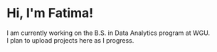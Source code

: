 <h1>Hi, I'm Fatima!</h1> 

I am currently working on the B.S. in Data Analytics program at WGU.  
I plan to upload projects here as I progress.
<!--
<h2>Programming and Data Analysis Projects</h2>

Coming soon...

<h2> 🤳 Connect with me:</h2>

[<img align="left" alt="Fatima Aleksander | LinkedIn" width="22px" src="https://cdn.jsdelivr.net/npm/simple-icons@v3/icons/linkedin.svg" />][linkedin]

[linkedin]: https://www.linkedin.com/in/fatima-aleksander/



**faleks/faleks** is a ✨ _special_ ✨ repository because its `README.md` (this file) appears on your GitHub profile.

Here are some ideas to get you started:

- 🔭 I’m currently working on ...
- 🌱 I’m currently learning ...
- 👯 I’m looking to collaborate on ...
- 🤔 I’m looking for help with ...
- 💬 Ask me about ...
- 📫 How to reach me: ...
- 😄 Pronouns: ...
- ⚡ Fun fact: ...
-->
